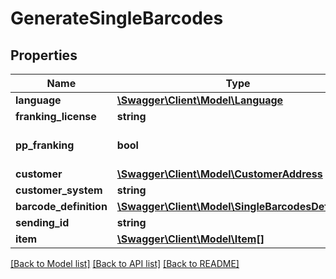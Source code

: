 # GenerateSingleBarcodes

## Properties
Name | Type | Description | Notes
------------ | ------------- | ------------- | -------------
**language** | [**\Swagger\Client\Model\Language**](Language.md) |  | 
**franking_license** | **string** |  | 
**pp_franking** | **bool** |  | [optional] [default to false]
**customer** | [**\Swagger\Client\Model\CustomerAddress**](CustomerAddress.md) |  | 
**customer_system** | **string** |  | [optional] 
**barcode_definition** | [**\Swagger\Client\Model\SingleBarcodesDefinition**](SingleBarcodesDefinition.md) |  | 
**sending_id** | **string** |  | [optional] 
**item** | [**\Swagger\Client\Model\Item[]**](Item.md) |  | 

[[Back to Model list]](../../README.md#documentation-for-models) [[Back to API list]](../../README.md#documentation-for-api-endpoints) [[Back to README]](../../README.md)

